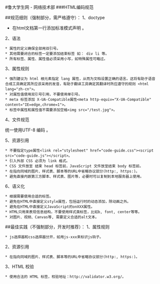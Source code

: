 #鲁大学生网 - 网络技术部 
###HTML编码规范 

##规范细则（强制部分，需严格遵守）： 
1、doctype
	
* 在html文档第一行添加标准模式声明 <!DOCTYPE html>。

2、语法

	* 属性的定义确保全部用双引号。
	* 其他需要闭合的标签一定要添加结束标签 如： div li 等。
	* 所有标签、属性、属性值必须采用小写，如特殊属性可略过。

3、属性规则

	* 强烈建议为 html 根元素指定 lang 属性，从而为文档设置正确的语言。这将有助于语音合成工具确定其所应该采用的发音，有助于翻译工具确定其翻译时所应遵守的规则 <html lang="zh-cn">。
	* 对属性值使用双引号引用，不要使用单引号。
	* meta 标签添加 X-UA-Compatible属性<meta http-equiv="X-UA-Compatible" content="IE=edge,chrome=1">。
	* 标签中属性和属性值不需要添加空格<img src="/test.jpg">。

4、文件规范

统一使用UTF-8 编码 <meta charset="UTF-8">。

5、资源引用

	* 不要指定type属性<link rel="stylesheet" href="code-guide.css"><script src="code-guide.js"></script>。
	* 引入外部 CSS 必须为 link 格式。
	* CSS 文件放至 结束 head 标签前，JavaScript 文件放至结束 body 标签前。
	* 在指向同域的图片、样式表、脚本等的URL中省略协议部分(http:, https:)。
	* 避免直接内嵌第三方脚本、样式表、图片等，必要时可以复制到本地服务器上使用。

6、语义化

	* 根据需要使用合适的标签。
	* 避免在HTML中直接定义style属性，包括运行时的动态添加，除动画之外。
	* 避免在HTML中直接定义JavaScript的onXXX属性。
	* HTML只用来表现信息结构，不要使用样式类标签，比如b, font, center等等。
	* 对图片、视频、Canvas等, 需要定义合适的alt文本。


##最佳实践（不强制部分，开发时推荐）： 
1、属性规则

	* js选择器和css选择器分开，如用js-xxx来标识js钩子。

2、资源引用

	* 在指向同域的图片、样式表、脚本等的URL中省略协议部分(http:, https:)。


3、HTML 校验

	* 使用合法的 HTML 标签，校验地址：http://validator.w3.org/。
